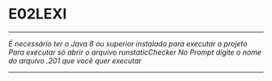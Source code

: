 # E02LEXI

---

*É necessário ter o Java 8 ou superior instalado para executar o projeto*
*Para executar só abrir o arquivo runstaticChecker*
*No Prompt digite o nome do arquivo .201 que você quer executar*

---
